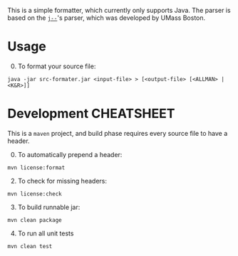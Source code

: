 This is a simple formatter, which currently only supports Java.
The parser is based on the <a href="http://www.cs.umb.edu/j--/">`j--`</a>'s parser, which was developed by UMass Boston.

Usage
=======

0) To format your source file:

`java -jar src-formater.jar <input-file> > [<output-file> [<ALLMAN> | <K&R>]]`

 

Development CHEATSHEET
======================

This is a `maven` project, and  build phase requires every source file to have a header.

0) To automatically prepend a header:

`mvn license:format`

2) To check for missing headers:

`mvn license:check`

3) To build runnable jar:

`mvn clean package`

4) To run all unit tests

`mvn clean test`


